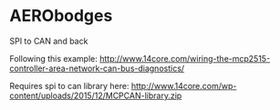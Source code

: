 # AERObodges
SPI to CAN and back

Following this example: http://www.14core.com/wiring-the-mcp2515-controller-area-network-can-bus-diagnostics/

Requires spi to can library here: http://www.14core.com/wp-content/uploads/2015/12/MCPCAN-library.zip
